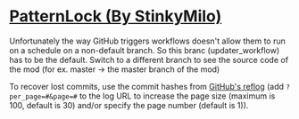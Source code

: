# [PatternLock (By StinkyMilo)](https://github.com/StinkyMilo/PatternLock)

Unfortunately the way GitHub triggers workflows doesn't allow them to run on a schedule on a non-default branch. So this branc (updater_workflow) has to be the default. Switch to a different branch to see the source code of the mod (for ex. master -> the master branch of the mod)

To recover lost commits, use the commit hashes from [GitHub's reflog](https://api.github.com/repos/KtaneModules/PatternLock-StinkyMilo/events) (add `?per_page=#&page=#` to the log URL to increase the page size (maximum is 100, default is 30) and/or specify the page number (default is 1)).
